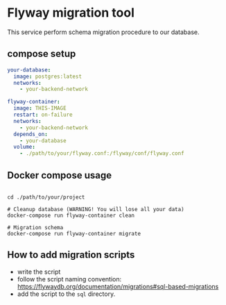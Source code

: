 # Flyway migration tool

This service perform schema migration procedure to our database.

## compose setup

```yml
your-database:
  image: postgres:latest
  networks:
    - your-backend-network

flyway-container:
  image: THIS-IMAGE
  restart: on-failure
  networks:
    - your-backend-network
  depends_on:
    - your-database
  volume:
    - ./path/to/your/flyway.conf:/flyway/conf/flyway.conf
```

## Docker compose usage

```shell

cd ./path/to/your/project

# Cleanup database (WARNING! You will lose all your data)
docker-compose run flyway-container clean

# Migration schema
docker-compose run flyway-container migrate
```

## How to add migration scripts

- write the script
- follow the script naming convention: https://flywaydb.org/documentation/migrations#sql-based-migrations
- add the script to the `sql` directory.
